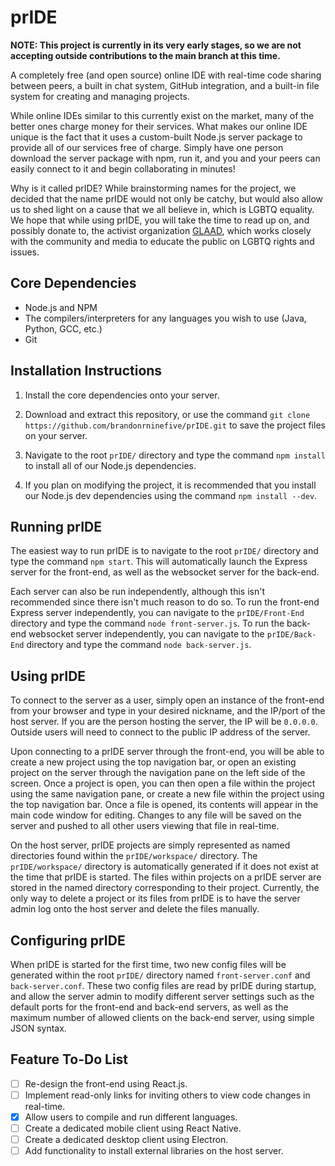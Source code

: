 # prIDE

**NOTE: This project is currently in its very early stages, so we are not accepting outside contributions to the main branch at this time.**

A completely free (and open source) online IDE with real-time code sharing between peers, a built in chat system, GitHub integration, and a built-in file system for creating and managing projects.

While online IDEs similar to this currently exist on the market, many of the better ones charge money for their services. What makes our online IDE unique is the fact that it uses a custom-built Node.js server package to provide all of our services free of charge. Simply have one person download the server package with npm, run it, and you and your peers can easily connect to it and begin collaborating in minutes!  

Why is it called prIDE? While brainstorming names for the project, we decided that the name prIDE would not only be catchy, but would also allow us to shed light on a cause that we all believe in, which is LGBTQ equality. We hope that while using prIDE, you will take the time to read up on, and possibly donate to, the activist organization [GLAAD](http://www.glaad.org/), which works closely with the community and media to educate the public on LGBTQ rights and issues.

## Core Dependencies

- Node.js and NPM
- The compilers/interpreters for any languages you wish to use (Java, Python, GCC, etc.)
- Git

## Installation Instructions

1. Install the core dependencies onto your server.

2. Download and extract this repository, or use the command `git clone https://github.com/brandonrninefive/prIDE.git` to save the project files on your server.

3. Navigate to the root `prIDE/` directory and type the command `npm install` to install all of our Node.js dependencies.

4. If you plan on modifying the project, it is recommended that you install our Node.js dev dependencies using the command `npm install --dev`.

## Running prIDE

The easiest way to run prIDE is to navigate to the root `prIDE/` directory and type the command `npm start`. This will automatically launch the Express server for the front-end, as well as the websocket server for the back-end. 

Each server can also be run independently, although this isn't recommended since there isn't much reason to do so. To run the front-end Express server independently, you can navigate to the `prIDE/Front-End` directory and type the command `node front-server.js`. To run the back-end websocket server independently, you can navigate to the `prIDE/Back-End` directory and type the command `node back-server.js`.

## Using prIDE

To connect to the server as a user, simply open an instance of the front-end from your browser and type in your desired nickname, and the IP/port of the host server. If you are the person hosting the server, the IP will be `0.0.0.0`. Outside users will need to connect to the public IP address of the server.

Upon connecting to a prIDE server through the front-end, you will be able to create a new project using the top navigation bar, or open an existing project on the server through the navigation pane on the left side of the screen. Once a project is open, you can then open a file within the project using the same navigation pane, or create a new file within the project using the top navigation bar. Once a file is opened, its contents will appear in the main code window for editing. Changes to any file will be saved on the server and pushed to all other users viewing that file in real-time.

On the host server, prIDE projects are simply represented as named directories found within the `prIDE/workspace/` directory. The `prIDE/workspace/` directory is automatically generated if it does not exist at the time that prIDE is started. The files within projects on a prIDE server are stored in the named directory corresponding to their project. Currently, the only way to delete a project or its files from prIDE is to have the server admin log onto the host server and delete the files manually.

## Configuring prIDE

When prIDE is started for the first time, two new config files will be generated within the root `prIDE/` directory named `front-server.conf` and `back-server.conf`. These two config files are read by prIDE during startup, and allow the server admin to modify different server settings such as the default ports for the front-end and back-end servers, as well as the maximum number of allowed clients on the back-end server, using simple JSON syntax. 

## Feature To-Do List

- [ ] Re-design the front-end using React.js.
- [ ] Implement read-only links for inviting others to view code changes in real-time.
- [x] Allow users to compile and run different languages.
- [ ] Create a dedicated mobile client using React Native.
- [ ] Create a dedicated desktop client using Electron.
- [ ] Add functionality to install external libraries on the host server.

